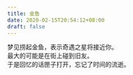 ```yaml
---
title: 金鱼
date: 2020-02-15T20:54:12+08:00
draft: false
---
```


梦见捞起金鱼，表示奇遇之星将接近你。<br>
最大的可能是在街上碰到旧友。<br>
于是回忆的话匣子打开，忘记了时间的流逝。<br>
